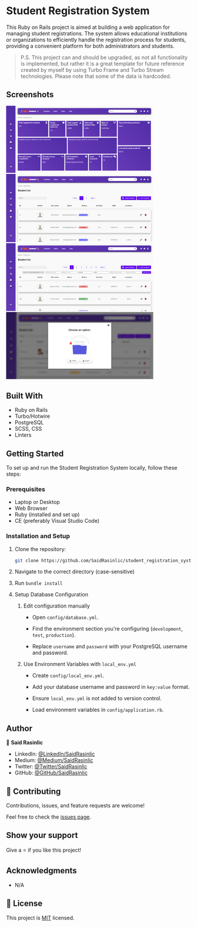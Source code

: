 # Student Registration System

This Ruby on Rails project is aimed at building a web application for managing student registrations. The system allows educational institutions or organizations to efficiently handle the registration process for students, providing a convenient platform for both administrators and students.

> P.S. This project can and should be upgraded, as not all functionality is implemented, but rather it is a great template for future reference created by myself by using Turbo Frame and Turbo Stream technologies. Please note that some of the data is hardcoded.

## Screenshots
<!-- ![Desktop Snapshot](./app/assets/images/Turbo-Dashboard.png) -->
<p float="left">
  <img src="./app/assets/images/Turbo-Analytics.png" width="400" />
  <img src="./app/assets/images/Turbo-Dashboard.png" width="400" />
  <img src="./app/assets/images/Turbo-Create.png" width="400" /> 
  <img src="./app/assets/images/Turbo-Modal.png" width="400" />
</p>

## Built With

- Ruby on Rails
- Turbo/Hotwire
- PostgreSQL
- SCSS, CSS
- Linters

## Getting Started

To set up and run the Student Registration System locally, follow these steps:

### Prerequisites

- Laptop or Desktop
- Web Browser
- Ruby (installed and set up)
- CE (preferably Visual Studio Code)

### Installation and Setup

1. Clone the repository:
   ```bash
   git clone https://github.com/SaidRasinlic/student_registration_system
   ```
2. Navigate to the correct directory (case-sensitive)

3. Run `bundle install`

4. Setup Database Configuration 

   1. Edit configuration manually

      - Open `config/database.yml`.

      - Find the environment section you're configuring (`development`, `test`, `production`).

      - Replace `username` and `password` with your PostgreSQL username and password.

   2. Use Environment Variables with `local_env.yml`

      - Create `config/local_env.yml`.

      - Add your database username and password in `key:value` format.

      - Ensure `local_env.yml` is not added to version control.

      - Load environment variables in `config/application.rb`.

## Author

👤 **Said Rasinlic**

- LinkedIn: [@LinkedIn/SaidRasinlic](https://www.linkedin.com/in/SaidRasinlic)
- Medium: [@Medium/SaidRasinlic](https://medium.com/@SaidRasinlic)
- Twitter: [@Twitter/SaidRasinlic](https://twitter.com/SaidRasinlic)
- GitHub: [@GitHub/SaidRasinlic](https://github.com/SaidRasinlic)


## 🤝 Contributing

Contributions, issues, and feature requests are welcome!

Feel free to check the [issues page](../../issues/).

## Show your support

Give a ⭐️ if you like this project!

## Acknowledgments

- N/A

## 📝 License

This project is [MIT](LICENSE) licensed.

